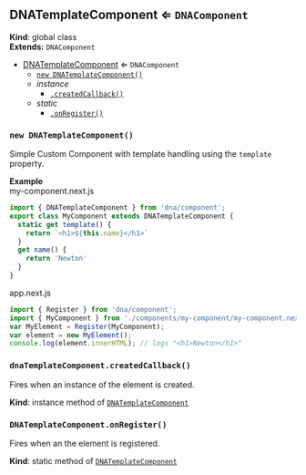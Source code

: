 <a name="DNATemplateComponent"></a>
## DNATemplateComponent ⇐ <code>DNAComponent</code>
**Kind**: global class  
**Extends:** <code>DNAComponent</code>  

* [DNATemplateComponent](#DNATemplateComponent) ⇐ <code>DNAComponent</code>
    * [`new DNATemplateComponent()`](#new_DNATemplateComponent_new)
    * _instance_
        * [`.createdCallback()`](#DNATemplateComponent+createdCallback)
    * _static_
        * [`.onRegister()`](#DNATemplateComponent.onRegister)

<a name="new_DNATemplateComponent_new"></a>
### `new DNATemplateComponent()`
Simple Custom Component with template handling using the `template` property.

**Example**  
my-component.next.js
```js
import { DNATemplateComponent } from 'dna/component';
export class MyComponent extends DNATemplateComponent {
  static get template() {
    return `<h1>${this.name}</h1>`
  }
  get name() {
    return 'Newton'
  }
}
```
app.next.js
```js
import { Register } from 'dna/component';
import { MyComponent } from './components/my-component/my-component.next.js';
var MyElement = Register(MyComponent);
var element = new MyElement();
console.log(element.innerHTML); // logs "<h1>Newton</h1>"
```
<a name="DNATemplateComponent+createdCallback"></a>
### `dnaTemplateComponent.createdCallback()`
Fires when an instance of the element is created.

**Kind**: instance method of <code>[DNATemplateComponent](#DNATemplateComponent)</code>  
<a name="DNATemplateComponent.onRegister"></a>
### `DNATemplateComponent.onRegister()`
Fires when an the element is registered.

**Kind**: static method of <code>[DNATemplateComponent](#DNATemplateComponent)</code>  
